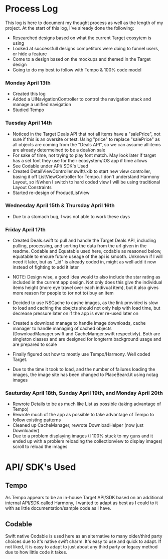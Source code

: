 #  Process Log

This log is here to document my thought process as well as the length of my project. At the start of this log, I've already done the following:

- Researched designs based on what the current Target ecosytem is using
- Looked at successfull designs competitors were doing to funnel users, or hide a feature
- Come to a design based on the mockups and themed in the Target design
- Going to do my best to follow with Tempo & 100% code model

### Monday April 13th

- Created this log
- Added a UINavigationController to control the navigation stack and manage a unified navigation
- Studied Tempo

### Tuesday April 14th

- Noticed in the Target Deals API that not all items have a "salePrice", not sure if this is an oversite or test. Using "price" to replace "salePrice" as all objects are coming from the "Deals API", so we can assume all items are already determeined to be a deal/on sale
- For sake of time, not trying to play font match. May look later if target has a set font they use for their ecosystem/iOS app if time allows
- See Codable under API/ SDK's Used
- Created DetailViewController.swift/.xib to start new view controller, basing it off ListViewController for Tempo. I don't understand Harmony Layout, so if/when I switch to hard coded view I will be using traditional Layout Constraints
- Started re-design of ProductListView

### Wednesday April 15th & Thursday April 16th

- Due to a stomach bug, I was not able to work these days

### Friday April 17th

- Created Deals.swift to pull and handle the Target Deals API, including pulling, processing, and sorting the data from the url given in the readme. Codable and Equatable used here, codable as reasoned below, equatable to ensure future useage of the api is smooth. Unknown if I will need it later, but as "_id" is already coded in, might as well add it now instead of fighting to add it later
- NOTE: Design wise, a good idea would to also include the star rating as included in the current app design. Not only does this give the individual items height (more eye travel over each indivual item), but it also gives more reason for people to (or not to) buy an item
- Decided to use NSCache to cashe images, as the link provided is slow to load and caching the obejcts should not only help with load time, but decrease pressure later on if the app is ever re-used later on
- Created a download manage to handle image downloads, cache manager to handle managing of cached objects (DownloadManager.swift and CacheManger.swift respectivly). Both are singleton classes and are designed for longterm background usage and are prepared to scale


- Finally figured out how to mostly use Tempo/Harmony. Well coded Target.


- Due to the time it took to load, and the number of failures loading the images, the image site has been changed to PlaceBeard.it using notag images

### Sauturday April 18th, Sunday April 19th, and Monday April 20th

- Rewrote Details to be as much like List as possible (taking advantage of Tempo)
- Rewrote much of the app as possible to take advantage of Tempo to follow existing patterns
- Cleaned up CacheManager, rewrote DownloadHelper (now just Downloader)
- Due to a problem displaying images (I 100% stuck to my guns and it ended up with a problem reloading the collectionview to display images) scroll to reload the images


# API/ SDK's Used

## Tempo

As Tempo appears to be an in-house Target API/SDK based on an additional internal API/SDK called Harmony, I wanted to adapt as best as I could to it with as little documentation/sample code as I have.

## Codable

Swift native Codable is used here as an alternative to many older/third party choices due to it's native swift charm. It's easy to use and quick to adapt. If not liked, it is easy to adapt to just about any third party or legacy method due to how little code it takes.

